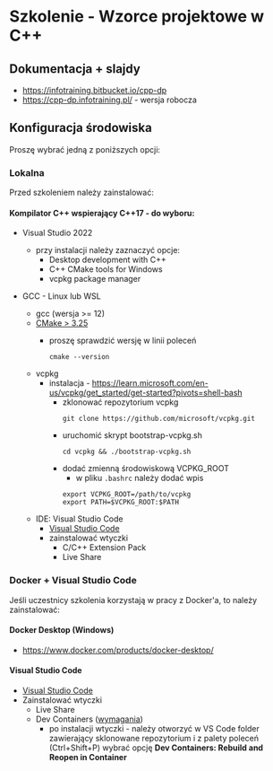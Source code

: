 # Szkolenie - Wzorce projektowe w C++ #

## Dokumentacja + slajdy

* https://infotraining.bitbucket.io/cpp-dp
* https://cpp-dp.infotraining.pl/ - wersja robocza

## Konfiguracja środowiska

Proszę wybrać jedną z poniższych opcji:

### Lokalna

Przed szkoleniem należy zainstalować:

#### Kompilator C++ wspierający C++17 - do wyboru:
  * Visual Studio 2022
    * przy instalacji należy zaznaczyć opcje:
      * Desktop development with C++
      * C++ CMake tools for Windows
      * vcpkg package manager

  * GCC - Linux lub WSL
    * gcc (wersja >= 12)
    * [CMake > 3.25](https://cmake.org/)
      * proszę sprawdzić wersję w linii poleceń        
  
        ```
        cmake --version
        ```
    * vcpkg
      * instalacja - https://learn.microsoft.com/en-us/vcpkg/get_started/get-started?pivots=shell-bash
        * zklonować repozytorium vcpkg
          ```
          git clone https://github.com/microsoft/vcpkg.git
          ```
        * uruchomić skrypt bootstrap-vcpkg.sh
          ```
          cd vcpkg && ./bootstrap-vcpkg.sh
          ``` 
        * dodać zmienną środowiskową VCPKG_ROOT
          * w pliku `.bashrc` należy dodać wpis
          ```
          export VCPKG_ROOT=/path/to/vcpkg
          export PATH=$VCPKG_ROOT:$PATH
          ```
    * IDE: Visual Studio Code
      * [Visual Studio Code](https://code.visualstudio.com/)
      * zainstalować wtyczki
        * C/C++ Extension Pack
        * Live Share

### Docker + Visual Studio Code

Jeśli uczestnicy szkolenia korzystają w pracy z Docker'a, to należy zainstalować:

#### Docker Desktop (Windows)

* https://www.docker.com/products/docker-desktop/

#### Visual Studio Code

* [Visual Studio Code](https://code.visualstudio.com/)
* Zainstalować wtyczki
  * Live Share
  * Dev Containers ([wymagania](https://code.visualstudio.com/docs/devcontainers/containers#_system-requirements))
    * po instalacji wtyczki - należy otworzyć w VS Code folder zawierający sklonowane repozytorium i
      z palety poleceń (Ctrl+Shift+P) wybrać opcję **Dev Containers: Rebuild and Reopen in Container**